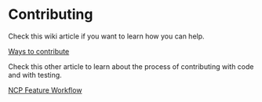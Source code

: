 # Contributing

Check this wiki article if you want to learn how you can help.

[Ways to contribute](http://docs.nextcloudpi.com/en/latest/Maintain/Contribute/)

Check this other article to learn about the process of contributing with code and with testing.

[NCP Feature Workflow](http://docs.nextcloudpi.com/en/latest/Maintain/Workflow-and-testing-of-new-features/)
